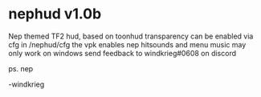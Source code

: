 # nephud v1.0b
Nep themed TF2 hud, based on toonhud
transparency can be enabled via cfg in /nephud/cfg
the vpk enables nep hitsounds and menu music
may only work on windows
send feedback to windkrieg#0608 on discord

ps.
nep

-windkrieg


